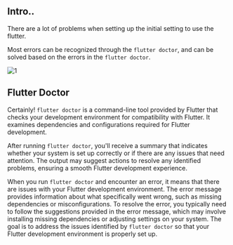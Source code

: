 ## Intro..
There are a lot of problems when setting up the initial setting to use the flutter. 

Most errors can be recognized through the `flutter doctor`, and can be solved based on the errors in the `flutter doctor`.

![1](https://github.com/jinscodes/Blog_nextJS/assets/87598134/3abcb2a7-3d4e-40ff-b159-00e2a9e97cf9)

## Flutter Doctor
Certainly! `flutter doctor` is a command-line tool provided by Flutter that checks your development environment for compatibility with Flutter. It examines dependencies and configurations required for Flutter development. 

After running `flutter doctor`, you'll receive a summary that indicates whether your system is set up correctly or if there are any issues that need attention. The output may suggest actions to resolve any identified problems, ensuring a smooth Flutter development experience.

When you run `flutter doctor` and encounter an error, it means that there are issues with your Flutter development environment. The error message provides information about what specifically went wrong, such as missing dependencies or misconfigurations. To resolve the error, you typically need to follow the suggestions provided in the error message, which may involve installing missing dependencies or adjusting settings on your system. The goal is to address the issues identified by `flutter doctor` so that your Flutter development environment is properly set up.